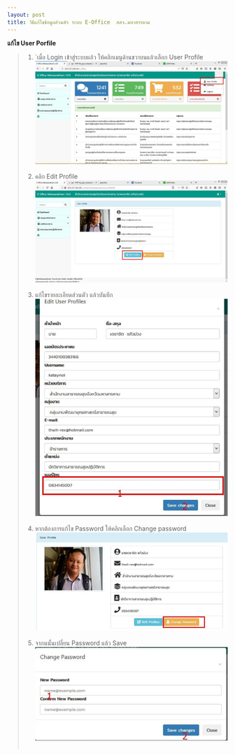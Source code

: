 ```yaml
---
layout: post
title: วิธีแก้ไขข้อมูลส่วนตัว ระบบ E-Office  สสจ.มหาสารคาม
---
```


**แก้ไข User Porfile**
> 1. `เมื่อ Login เข้าสู่ระบบแล้ว ให้คลิกเมนูด้านขวาบนแล้วเลือก User Profile
![import Report](/img/e_office/1.jpg )<br><br>
> 2. คลิก Edit Profile
![import Report](/img/e_office/2.jpg)<br><br>
> 3. แก้ไขรายละเอียดส่วนตัว แล้วบันทึก  
![import Report](/img/e_office/3.jpg)<br><br>
> 4. หากต้องการแก้ไข Password ให้คลิกเลือก  Change password  
![import Report](/img/e_office/4.jpg)<br><br>
> 5. จากนนั้นเปลี่ยน Password แล้ว Save
![import Report](/img/e_office/5.jpg)<br><br>





